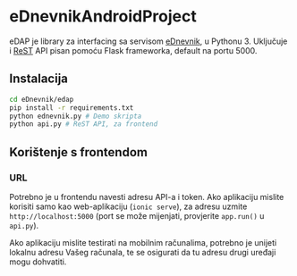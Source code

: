 # eDnevnikAndroidProject

eDAP je library za interfacing sa servisom [eDnevnik](https://ocjene.skole.hr), u Pythonu 3. Uključuje i [ReST](https://en.wikipedia.org/wiki/Representational_State_Transfer) API pisan pomoću Flask frameworka, default na portu 5000.

## Instalacija
```bash
cd eDnevnik/edap
pip install -r requirements.txt
python ednevnik.py # Demo skripta
python api.py # ReST API, za frontend
```

## Korištenje s frontendom
### URL
Potrebno je u frontendu navesti adresu API-a i token. Ako aplikaciju mislite korisiti samo kao web-aplikaciju (`ionic serve`), za adresu uzmite `http://localhost:5000` (port se može mijenjati, provjerite `app.run()` u `api.py`).

Ako aplikaciju mislite testirati na mobilnim računalima, potrebno je unijeti lokalnu adresu Vašeg računala, te se osigurati da tu adresu drugi uređaji mogu dohvatiti.